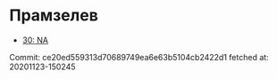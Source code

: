 # Прамзелев
- [30: NA](30.md)

Commit: ce20ed559313d70689749ea6e63b5104cb2422d1
 fetched at: 20201123-150245
